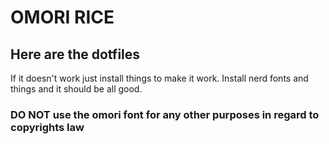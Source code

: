 # OMORI RICE

## Here are the dotfiles

If it doesn't work just install things to make it work. 
Install nerd fonts and things and it should be all good.

### DO NOT use the omori font for any other purposes in regard to copyrights law

